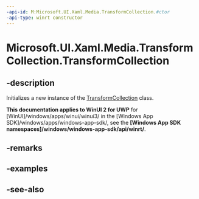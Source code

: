 ```yaml
---
-api-id: M:Microsoft.UI.Xaml.Media.TransformCollection.#ctor
-api-type: winrt constructor
---
```


<!-- Method syntax
public TransformCollection()
-->

# Microsoft.UI.Xaml.Media.TransformCollection.TransformCollection

## -description
Initializes a new instance of the [TransformCollection](transformcollection.md) class.

**This documentation applies to WinUI 2 for UWP** for [WinUI]/windows/apps/winui/winui3/ in the [Windows App SDK]/windows/apps/windows-app-sdk/, see the **[Windows App SDK namespaces]/windows/windows-app-sdk/api/winrt/**.

## -remarks

## -examples

## -see-also
